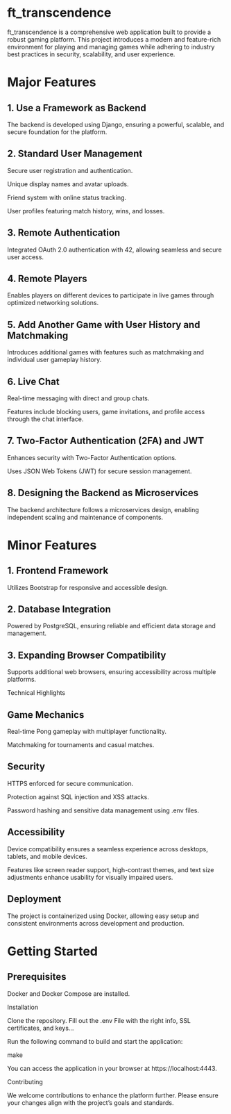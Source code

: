 
# ft_transcendence

ft_transcendence is a comprehensive web application built to provide a robust gaming platform. This project introduces a modern and feature-rich environment for playing and managing games while adhering to industry best practices in security, scalability, and user experience.

# Major Features

## 1. Use a Framework as Backend

The backend is developed using Django, ensuring a powerful, scalable, and secure foundation for the platform.

## 2. Standard User Management

Secure user registration and authentication.

Unique display names and avatar uploads.

Friend system with online status tracking.

User profiles featuring match history, wins, and losses.

## 3. Remote Authentication

Integrated OAuth 2.0 authentication with 42, allowing seamless and secure user access.

## 4. Remote Players

Enables players on different devices to participate in live games through optimized networking solutions.

## 5. Add Another Game with User History and Matchmaking

Introduces additional games with features such as matchmaking and individual user gameplay history.

## 6. Live Chat

Real-time messaging with direct and group chats.

Features include blocking users, game invitations, and profile access through the chat interface.

## 7. Two-Factor Authentication (2FA) and JWT

Enhances security with Two-Factor Authentication options.

Uses JSON Web Tokens (JWT) for secure session management.

## 8. Designing the Backend as Microservices

The backend architecture follows a microservices design, enabling independent scaling and maintenance of components.

# Minor Features

## 1. Frontend Framework

Utilizes Bootstrap for responsive and accessible design.

## 2. Database Integration

Powered by PostgreSQL, ensuring reliable and efficient data storage and management.

## 3. Expanding Browser Compatibility

Supports additional web browsers, ensuring accessibility across multiple platforms.

Technical Highlights

## Game Mechanics

Real-time Pong gameplay with multiplayer functionality.

Matchmaking for tournaments and casual matches.

## Security

HTTPS enforced for secure communication.

Protection against SQL injection and XSS attacks.

Password hashing and sensitive data management using .env files.

## Accessibility

Device compatibility ensures a seamless experience across desktops, tablets, and mobile devices.

Features like screen reader support, high-contrast themes, and text size adjustments enhance usability for visually impaired users.

## Deployment

The project is containerized using Docker, allowing easy setup and consistent environments across development and production.

# Getting Started

## Prerequisites

Docker and Docker Compose are installed.


Installation

Clone the repository.
Fill out the .env File with the right info, SSL certificates, and keys...

Run the following command to build and start the application:

make

You can access the application in your browser at https://localhost:4443.

Contributing

We welcome contributions to enhance the platform further. Please ensure your changes align with the project’s goals and standards.
